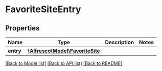 # FavoriteSiteEntry

## Properties
Name | Type | Description | Notes
------------ | ------------- | ------------- | -------------
**entry** | [**\Alfresco\Model\FavoriteSite**](FavoriteSite.md) |  | 

[[Back to Model list]](../README.md#documentation-for-models) [[Back to API list]](../README.md#documentation-for-api-endpoints) [[Back to README]](../README.md)


